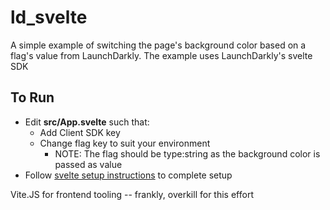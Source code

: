 # ld_svelte

A simple example of switching the page's background color based on a flag's value from LaunchDarkly. 
The example uses LaunchDarkly's svelte SDK

## To Run
* Edit __src/App.svelte__ such that:
    * Add Client SDK key
    * Change flag key to suit your environment 
        * NOTE: The flag should be type:string as the background color is passed as value 
* Follow [svelte setup instructions](https://developer.mozilla.org/en-US/docs/Learn/Tools_and_testing/Client-side_JavaScript_frameworks/Svelte_getting_started) to complete setup

Vite.JS for frontend tooling -- frankly, overkill for this effort 